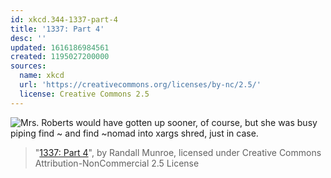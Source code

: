 ```yaml
---
id: xkcd.344-1337-part-4
title: '1337: Part 4'
desc: ''
updated: 1616186984561
created: 1195027200000
sources:
  name: xkcd
  url: 'https://creativecommons.org/licenses/by-nc/2.5/'
  license: Creative Commons 2.5
---
```

![Mrs. Roberts would have gotten up sooner, of course, but she was busy piping find ~ and find ~nomad into xargs shred, just in case.](https://imgs.xkcd.com/comics/1337_part_4.png)
> "[1337: Part 4](https://xkcd.com/344/)", by Randall Munroe, licensed under Creative Commons Attribution-NonCommercial 2.5 License
